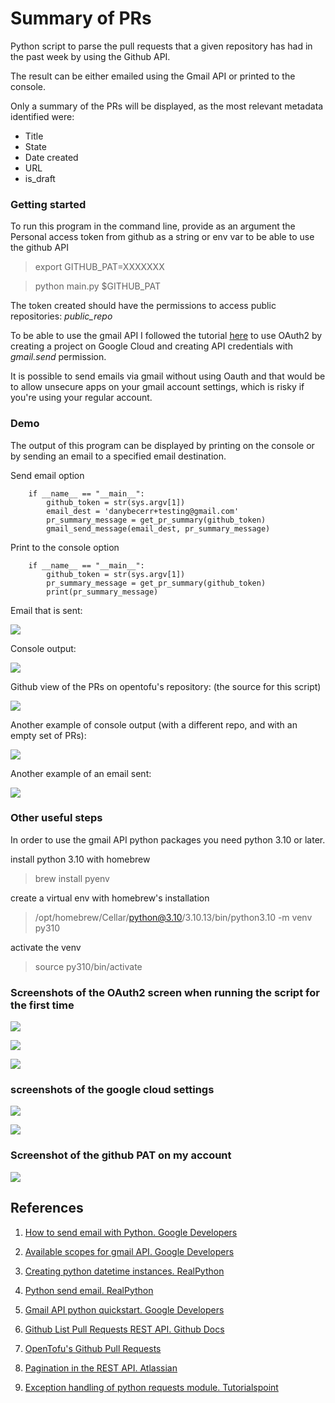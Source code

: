 # Summary of PRs

Python script to parse the pull requests that a given repository has had in the past week by using the Github API.

The result can be either emailed using the Gmail API or printed to the console.

Only a summary of the PRs will be displayed, as the most relevant metadata identified were:

- Title
- State
- Date created
- URL
- is_draft


### Getting started

To run this program in the command line, provide as an argument the Personal access token from github as a string or env var to be able to use the github API

> export GITHUB_PAT=XXXXXXX

> python main.py $GITHUB_PAT

The token created should have the permissions to access public repositories: *public_repo* 

To be able to use the gmail API I followed the tutorial [here](https://developers.google.com/gmail/api/quickstart/python?hl=en) to use OAuth2 by creating a project on Google Cloud and creating API credentials with *gmail.send* permission.

It is possible to send emails via gmail without using Oauth and that would be to allow unsecure apps on your gmail account settings, which is risky if you're using your regular account.


### Demo

The output of this program can be displayed by printing on the console or by sending an email to a specified email destination.

Send email option

        if __name__ == "__main__":
            github_token = str(sys.argv[1])
            email_dest = 'danybecerr+testing@gmail.com'
            pr_summary_message = get_pr_summary(github_token)
            gmail_send_message(email_dest, pr_summary_message)

Print to the console option

        if __name__ == "__main__":
            github_token = str(sys.argv[1])
            pr_summary_message = get_pr_summary(github_token)
            print(pr_summary_message)

Email that is sent:

![](img/email_demo.jpg)

Console output:

![](img/console_output.jpg)

Github view of the PRs on opentofu's repository: (the source for this script)

![](img/github_prs.png)
        
Another example of console output (with a different repo, and with an empty set of PRs):

![](img/console_output_2.png)

Another example of an email sent:

![](img/email_demo_2.jpg)

### Other useful steps

In order to use the gmail API python packages you need python 3.10 or later.

install python 3.10 with homebrew 
> brew install pyenv

create a virtual env with homebrew's installation
> /opt/homebrew/Cellar/python@3.10/3.10.13/bin/python3.10 -m venv py310

activate the venv
> source py310/bin/activate

### Screenshots of the OAuth2 screen when running the script for the first time

![](img/oauth_1.jpg)

![](img/oauth_2.jpg)

![](img/oauth_3.jpg)


### screenshots of the google cloud settings

![](img/google_cloud.jpg)

![](img/gmail_api_gcloud.png)


### Screenshot of the github PAT on my account

![](img/github_pat.png)

## References

1. [How to send email with Python. Google Developers](https://developers.google.com/gmail/api/guides/sending?hl=es-419#python)

2. [Available scopes for gmail API. Google Developers](https://developers.google.com/gmail/api/auth/scopes?hl=es-419)

3. [Creating python datetime instances. RealPython](https://realpython.com/python-datetime/#creating-python-datetime-instances)

4. [Python send email. RealPython](https://realpython.com/python-send-email/)

5. [Gmail API python quickstart. Google Developers](https://developers.google.com/gmail/api/quickstart/python?hl=en)

6. [Github List Pull Requests REST API. Github Docs](https://docs.github.com/en/rest/pulls/pulls?apiVersion=2022-11-28#list-pull-requests)

7. [OpenTofu's Github Pull Requests](https://github.com/opentofu/opentofu/pulls)

8. [Pagination in the REST API. Atlassian](https://developer.atlassian.com/server/confluence/pagination-in-the-rest-api/)

9. [Exception handling of python requests module. Tutorialspoint](https://www.tutorialspoint.com/exception-handling-of-python-requests-module)
